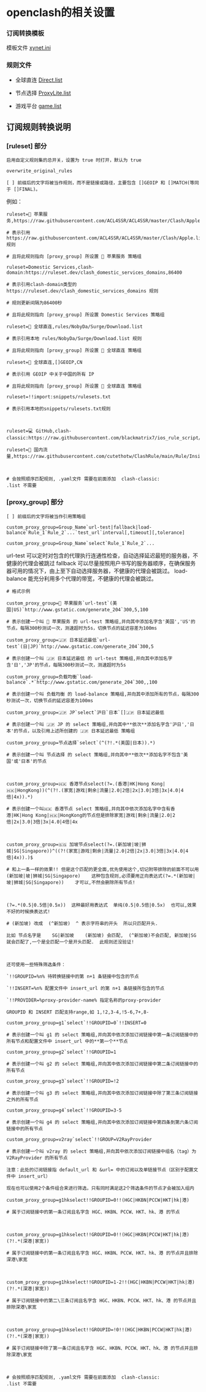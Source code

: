 # openclash的相关设置


### 订阅转换模板

  模板文件 [xynet.ini](https://raw.githubusercontent.com/zihaoxy/openclash/main/xynet.ini)
  
### 规则文件

  - 全球直连 [Direct.list](https://raw.githubusercontent.com/zihaoxy/openclash/main/Direct.list)

  - 节点选择 [ProxyLite.list](https://raw.githubusercontent.com/zihaoxy/openclash/main/ProxyLite.list)
          
  - 游戏平台 [game.list](https://raw.githubusercontent.com/zihaoxy/openclash/main/game.list)    
      
## 订阅规则转换说明

### [ruleset] 部分

    启用自定义规则集的总开关，设置为 true 时打开，默认为 true

    overwrite_original_rules

    [ ] 前缀后的文字将被当作规则，而不是链接或路径，主要包含 []GEOIP 和 []MATCH(等同于 []FINAL)。

例如：

    ruleset=🍎 苹果服务,https://raw.githubusercontent.com/ACL4SSR/ACL4SSR/master/Clash/Apple.list

    # 表示引用 https://raw.githubusercontent.com/ACL4SSR/ACL4SSR/master/Clash/Apple.list 规则

    # 且将此规则指向 [proxy_group] 所设置 🍎 苹果服务 策略组

    ruleset=Domestic Services,clash-domain:https://ruleset.dev/clash_domestic_services_domains,86400

    # 表示引用clash-domain类型的 https://ruleset.dev/clash_domestic_services_domains 规则

    # 规则更新间隔为86400秒

    # 且将此规则指向 [proxy_group] 所设置 Domestic Services 策略组

    ruleset=🎯 全球直连,rules/NobyDa/Surge/Download.list

    # 表示引用本地 rules/NobyDa/Surge/Download.list 规则

    # 且将此规则指向 [proxy_group] 所设置 🎯 全球直连 策略组

    ruleset=🎯 全球直连,[]GEOIP,CN

    # 表示引用 GEOIP 中关于中国的所有 IP

    # 且将此规则指向 [proxy_group] 所设置 🎯 全球直连 策略组

    ruleset=!!import:snippets/rulesets.txt

    # 表示引用本地的snippets/rulesets.txt规则

    ​

    ruleset=💻 GitHub,clash-classic:https://raw.githubusercontent.com/blackmatrix7/ios_rule_script/master/rule/Clash/GitHub/GitHub.yaml

    ruleset=🎯 国内流量,https://raw.githubusercontent.com/cutethotw/ClashRule/main/Rule/Inside.list

    ​

    # 会按照顺序匹配规则, .yaml文件 需要在前面添加  clash-classic:           .list 不需要

### [proxy_group] 部分

    [ ] 前缀后的文字将被当作引用策略组

    custom_proxy_group=Group_Name`url-test|fallback|load-balance`Rule_1`Rule_2`...`test_url`interval[,timeout][,tolerance]

    custom_proxy_group=Group_Name`select`Rule_1`Rule_2`...
  
url-test 可以定时对包含的代理执行连通性检查，自动选择延迟最短的服务器，不健康的代理会被跳过
fallback 可以尽量按照用户书写的服务器顺序，在确保服务器可用的情况下，由上至下自动选择服务器，不健康的代理会被跳过。
load-balance 能充分利用多个代理的带宽，不健康的代理会被跳过。

    # 格式示例

    custom_proxy_group=🍎 苹果服务`url-test`(美国|US)`http://www.gstatic.com/generate_204`300,5,100

    # 表示创建一个叫 🍎 苹果服务 的 url-test 策略组,并向其中添加名字含'美国','US'的节点，每隔300秒测试一次，测速超时为5s，切换节点的延迟容差为100ms

    custom_proxy_group=🇯🇵 日本延迟最低`url-test`(日|JP)`http://www.gstatic.com/generate_204`300,5

    # 表示创建一个叫 🇯🇵 日本延迟最低 的 url-test 策略组,并向其中添加名字含'日','JP'的节点，每隔300秒测试一次，测速超时为5s

    custom_proxy_group=负载均衡`load-balance`.*`http://www.gstatic.com/generate_204`300,,100

    # 表示创建一个叫 负载均衡 的 load-balance 策略组,并向其中添加所有的节点，每隔300秒测试一次，切换节点的延迟容差为100ms

    custom_proxy_group=🇯🇵 JP`select`沪日`日本`[]🇯🇵 日本延迟最低

    # 表示创建一个叫 🇯🇵 JP 的 select 策略组,并向其中**依次**添加名字含'沪日','日本'的节点，以及引用上述所创建的 🇯🇵 日本延迟最低 策略组

    custom_proxy_group=节点选择`select`(^(?!.*(美国|日本)).*)

    # 表示创建一个叫 节点选择 的 select 策略组,并向其中**依次**添加名字不包含'美国'或'日本'的节点

    ​

    custom_proxy_group=🇭🇰 香港节点select(?=.(香港|HK|Hong Kong|🇭🇰|HongKong))(^(?!.(家宽|游戏|剩余|流量|2.0|2倍|2x|3.0|3倍|3x|4.0|4倍|4x)).*)

    # 表示创建一个叫🇭🇰 香港节点 select 策略组,并向其中依次添加名字中含有香港|HK|Hong Kong|🇭🇰|HongKong的节点但是排除家宽|游戏|剩余|流量|2.0|2倍|2x|3.0|3倍|3x|4.0|4倍|4x

    ​

    custom_proxy_group=🇸🇬 加坡节点select(?=.(新加坡|坡|狮城|SG|Singapore))^((?!(家宽|游戏|剩余|流量|2.0|2倍|2x|3.0|3倍|3x|4.0|4倍|4x)).)$

    # 和上一条一样的效果!! 但是这个匹配的更全面,优先使用这个,切记附带排除的前面不可以用    (新加坡|坡|狮城|SG|Singapore)    这种包含规则,必须要用正向表达式(?=.*(新加坡|坡|狮城|SG|Singapore))    才可以,不然会删除所有节点!

    ​

    (?=.*(0.5|0.5倍|0.5x))  这种最好用表达式  单纯(0.5|0.5倍|0.5x)  也可以,效果不好的时候换表达式!

    # (新加坡) 改成  (^新加坡)  ^ 表示字符串的开头  所以只匹配开头.

    比如 节点名字是    SG|新加坡    (新加坡) 会匹配,  (^新加坡)不会匹配, 新加坡|SG  就会匹配了,一个是全匹配一个是开头匹配.  此规则还没验证!

    ​

    还可使用一些特殊筛选条件：

    `!!GROUPID=%n% 待转换链接中的第 n+1 条链接中包含的节点

    `!!INSERT=%n% 配置文件中 insert_url 的第 n+1 条链接所包含的节点

    `!!PROVIDER=%proxy-provider-name% 指定名称的proxy-provider

    GROUPID 和 INSERT 匹配支持range,如 1,!2,3-4,!5-6,7+,8-

    custom_proxy_group=g1`select`!!GROUPID=0`!!INSERT=0

    # 表示创建一个叫 g1 的 select 策略组,并向其中依次添加订阅链接中第一条订阅链接中的所有节点和配置文件中 insert_url 中的**第一个**节点

    custom_proxy_group=g2`select`!!GROUPID=1

    # 表示创建一个叫 g2 的 select 策略组,并向其中依次添加订阅链接中第二条订阅链接中的所有节点

    custom_proxy_group=g3`select`!!GROUPID=!2

    # 表示创建一个叫 g3 的 select 策略组,并向其中依次添加订阅链接中除了第三条订阅链接之外的所有节点

    custom_proxy_group=g4`select`!!GROUPID=3-5

    # 表示创建一个叫 g4 的 select 策略组,并向其中依次添加订阅链接中第四条到第六条订阅链接中的所有节点

    custom_proxy_group=v2ray`select`!!GROUP=V2RayProvider

    # 表示创建一个叫 v2ray 的 select 策略组,并向其中依次添加订阅链接中组名（tag）为 V2RayProvider 的所有节点

    注意：此处的订阅链接指 default_url 和 &url= 中的订阅以及单链接节点（区别于配置文件中 insert_url）

    现在也可以使用2个条件组合来进行筛选，只有同时满足这2个筛选条件的节点才会被加入组内

    custom_proxy_group=g1hkselect!!GROUPID=0!!(HGC|HKBN|PCCW|HKT|hk|港)

    # 属于订阅链接中的第一条订阅且名字含 HGC、HKBN、PCCW、HKT、hk、港 的节点

    ​

    custom_proxy_group=g1hkselect!!GROUPID=0!!(HGC|HKBN|PCCW|HKT|hk|港)(?!.*(深港|家宽))

    # 属于订阅链接中的第一条订阅且名字含 HGC、HKBN、PCCW、HKT、hk、港 的节点并且排除深港\家宽

    ​

    custom_proxy_group=g1hkselect!!GROUPID=1-2!!(HGC|HKBN|PCCW|HKT|hk|港)(?!.*(深港|家宽))

    # 属于订阅链接中的第二\三条订阅且名字含 HGC、HKBN、PCCW、HKT、hk、港 的节点并且排除深港\家宽

    ​

    custom_proxy_group=g1hkselect!!GROUPID=!0!!(HGC|HKBN|PCCW|HKT|hk|港)(?!.*(深港|家宽))

    # 属于订阅链接中除了第一条订阅且名字含 HGC、HKBN、PCCW、HKT、hk、港 的节点并且排除深港\家宽

    ​

    # 会按照顺序匹配规则, .yaml文件 需要在前面添加  clash-classic:           .list 不需要

